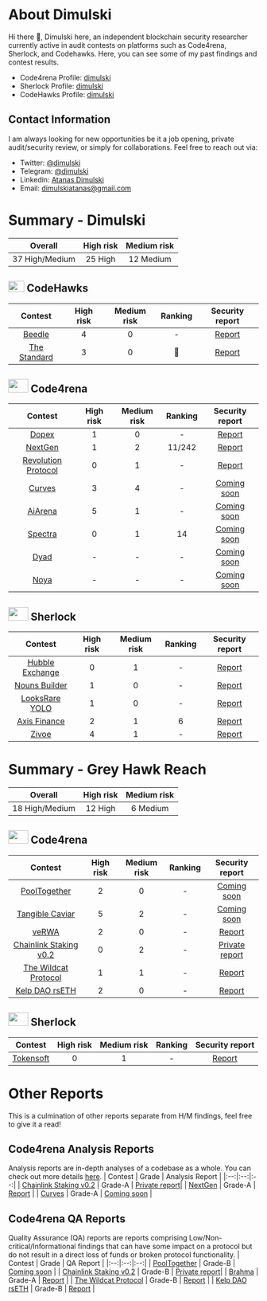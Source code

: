 # About Dimulski

Hi there 👋, Dimulski here, an independent blockchain security researcher currently active in audit contests on platforms such as Code4rena, Sherlock, and Codehawks. Here, you can see some of my past findings and contest results.
 - Code4rena Profile: [dimulski](https://code4rena.com/@dimulski)
 - Sherlock Profile: [dimulski](https://audits.sherlock.xyz/watson/dimulski)
 - CodeHawks Profile: [dimulski](https://www.codehawks.com/profile/clk4159y3002smb089da6c13f)
## Contact Information
I am always looking for new opportunities be it a job opening, private audit/security review, or simply for collaborations. Feel free to reach out via:

  - Twitter: [@dimulski](https://twitter.com/dimulskiatana)
  - Telegram: [@dimulski](https://t.me/dimulski)
  - Linkedin: [Atanas Dimulski](https://www.linkedin.com/in/atanas-dimulski-9bb628195/)
  - Email: [dimulskiatanas@gmail.com](dimulskiatanas@gmail.com)

# Summary - Dimulski
| Overall | High risk | Medium risk |
|:--:|:--:|:--:|
| 37 High/Medium | 25 High | 12 Medium | 
## <img src="https://res.cloudinary.com/droqoz7lg/image/upload/v1689080263/snhkgvtsidryjdtx0pce.png" width=32 height=22> CodeHawks
| Contest | High risk | Medium risk | Ranking | Security report | 
|:--:|:--:|:--:|:--:|:--:|
| [Beedle](https://www.codehawks.com/contests/clkbo1fa20009jr08nyyf9wbx) | 4 | 0 | - |[Report](https://github.com/AtanasDimulski/Portfolio/edit/main/Dimulski/CodeHawks/1.%20Beedle/Beedle%20Report.md) |
| [The Standard](https://www.codehawks.com/contests/clql6lvyu0001mnje1xpqcuvl) | 3 | 0 | 🥇 |[Report](https://github.com/AtanasDimulski/Portfolio/blob/main/Dimulski/CodeHawks/2.%20The%20Standard/The%20Standard%20Report.md) |

## <img src="https://code4rena.com/images/c4-logo-icon.svg" width=40 height=27> Code4rena
| Contest | High risk | Medium risk | Ranking | Security report | 
|:--:|:--:|:--:|:--:|:--:|
| [Dopex](https://code4rena.com/contests/2023-08-dopex#top) | 1 | 0 | - | [Report](https://github.com/AtanasDimulski/Portfolio/blob/main/Dimulski/Code4rena/1.%20Dopex/Dopex%20Report.md) |
| [NextGen](https://code4rena.com/contests/2023-10-nextgen#top) | 1 | 2 | 11/242 | [Report](https://github.com/AtanasDimulski/Portfolio/blob/main/Dimulski/Code4rena/2.%20NextGen/NextGen%20Report.md) |
| [Revolution Protocol](https://code4rena.com/audits/2023-12-revolution-protocol#top) | 0 | 1 | - |[Report](https://github.com/AtanasDimulski/Portfolio/blob/main/Dimulski/Code4rena/3.%20Revolution%20Protocol/Revolution%20Report.md) |
| [Curves](https://code4rena.com/audits/2024-01-curves#top) | 3 | 4 | - |[Coming soon](https://github.com/AtanasDimulski/Portfolio/blob/main/Dimulski/Code4rena/4.%20Curves/Curves%20Report.md) |
| [AiArena](https://code4rena.com/audits/2024-02-ai-arena#top) | 5 | 1 | - |[Coming soon](https://github.com/AtanasDimulski/Portfolio/blob/main/Dimulski/Code4rena/5.%20AiArena/AiArena%20Report.md) |
| [Spectra](https://code4rena.com/audits/2024-02-spectra#top) | 0 | 1 | 14 |[Coming soon](https://github.com/AtanasDimulski/Portfolio/blob/main/Dimulski/Code4rena/6.%20Spectra/Spectra%20Report.md) |
| [Dyad](https://code4rena.com/audits/2024-04-dyad#top) | - | - | - |[Coming soon](https://github.com/AtanasDimulski/Portfolio/blob/main/Dimulski/Code4rena/7.%20Dyad/Dyad%20Report.md) |
| [Noya](https://code4rena.com/audits/2024-04-noya#top) | - | - | - |[Coming soon](https://github.com/AtanasDimulski/Portfolio/blob/main/Dimulski/Code4rena/8.%20Noya/Noya%20Report.md) |

## <img src="https://audits.sherlock.xyz/_next/static/media/sherlock_logo.bf519c9e.svg" width=40 height=27> Sherlock
| Contest | High risk | Medium risk | Ranking | Security report | 
|:--:|:--:|:--:|:--:|:--:|
| [Hubble Exchange](https://audits.sherlock.xyz/contests/72) | 0 | 1 | - |[Report](https://github.com/AtanasDimulski/Portfolio/blob/main/Dimulski/Sherlock/1.%20Hubble%20Exchange/Hubble%20Exchange%20Report.md) |
| [Nouns Builder](https://audits.sherlock.xyz/contests/111) | 1 | 0 | - |[Report](https://github.com/AtanasDimulski/Portfolio/blob/main/Dimulski/Sherlock/2.%20Nouns%20Builder/Nouns%20Builder%20Report.md) |
| [LooksRare YOLO](https://audits.sherlock.xyz/contests/163) | 1 | 0 | - |[Report](https://github.com/AtanasDimulski/Portfolio/blob/main/Dimulski/Sherlock/3.%20LooksRare%20Yolo/LooksRare%20Yolo%20Report.md) |
| [Axis Finance](https://audits.sherlock.xyz/contests/206) | 2 | 1 | 6 |[Report](https://github.com/AtanasDimulski/Portfolio/blob/main/Dimulski/Sherlock/4.%20Axis%20Finance/Axis%20Finance%20Report.md) |
| [Zivoe](https://audits.sherlock.xyz/contests/280) | 4 | 1 | - |[Report](https://github.com/AtanasDimulski/Portfolio/blob/main/Dimulski/Sherlock/5.%20Zivoe/Zivoe%20Report.md) |

# Summary - Grey Hawk Reach 
| Overall | High risk | Medium risk |
|:--:|:--:|:--:|
| 18 High/Medium | 12 High | 6 Medium |  

## <img src="https://code4rena.com/images/c4-logo-icon.svg" width=40 height=27> Code4rena

| Contest | High risk | Medium risk | Ranking | Security report | 
|:--:|:--:|:--:|:--:|:--:|
| [PoolTogether](https://code4rena.com/contests/2023-07-pooltogether#top) | 2 | 0 | - |[Coming soon](https://github.com/AtanasDimulski/Portfolio/blob/main/Grey%20Hawk%20Reach/Code4rena/1.%20PoolTogether/PoolTogether%20Report.md) |
| [Tangible Caviar](https://code4rena.com/contests/2023-08-tangible-caviar#top) | 5 | 2 | - |[Coming soon](https://github.com/AtanasDimulski/Portfolio/blob/main/Grey%20Hawk%20Reach/Code4rena/2.%20Tangible%20Caviar/Tangible%20Caviar%20Report.md) |
| [veRWA](https://code4rena.com/contests/2023-08-verwa#top) | 2 | 0 | - |[Report](https://github.com/AtanasDimulski/Portfolio/blob/main/Grey%20Hawk%20Reach/Code4rena/3.%20veRWA/veRWA%20Report.md) |
| [Chainlink Staking v0.2](https://code4rena.com/contests/2023-08-chainlink-staking-v02#top) | 0 | 2 | - |[Private report](https://github.com/AtanasDimulski/Portfolio/blob/main/Grey%20Hawk%20Reach/Code4rena/4.%20Chainlink%20Staking%20v0.2/Chainlink%20Staking%20v0.2%20Report.md) |
| [The Wildcat Protocol](https://code4rena.com/contests/2023-10-the-wildcat-protocol#top) | 1 | 1 | - |[Report](https://github.com/AtanasDimulski/Portfolio/blob/main/Grey%20Hawk%20Reach/Code4rena/6.%20The%20Wildcat%20Protocol/The%20Wildcat%20Protocol%20Report.md) |
| [Kelp DAO rsETH](https://code4rena.com/contests/2023-11-kelp-dao-rseth#top) | 2 | 0 | - |[Report](https://github.com/AtanasDimulski/Portfolio/blob/main/Grey%20Hawk%20Reach/Code4rena/7.%20Kelp%20DAO%20rsETH/Kelp%20DAO%20rsETH%20Report.md) |

## <img src="https://audits.sherlock.xyz/_next/static/media/sherlock_logo.bf519c9e.svg" width=40 height=27> Sherlock
| Contest | High risk | Medium risk | Ranking | Security report | 
|:--:|:--:|:--:|:--:|:--:|
| [Tokensoft](https://audits.sherlock.xyz/contests/100) | 0 | 1 | - | [Report](https://github.com/AtanasDimulski/Portfolio/blob/main/Grey%20Hawk%20Reach/Sherlock/1.%20Tokensoft/Tokensoft%20Report.md) |

# Other Reports
This is a culmination of other reports separate from H/M findings, feel free to give it a read!

## Code4rena Analysis Reports
Analysis reports are in-depth analyses of a codebase as a whole. You can check out more details [here](https://docs.code4rena.com/roles/wardens/submission-policy#submission-types).
| Contest | Grade | Analysis Report |
|:--:|:--:|:--:|
| [Chainlink Staking v0.2](https://code4rena.com/contests/2023-08-chainlink-staking-v02#top) | Grade-A | [Private report](https://github.com/AtanasDimulski/Portfolio/blob/main/Grey%20Hawk%20Reach/Code4rena/4.%20Chainlink%20Staking%20v0.2/Chainlink%20Staking%20v0.2%20Analysis%20Report.md)|
| [NextGen](https://code4rena.com/contests/2023-10-nextgen#top) | Grade-A | [Report](https://github.com/AtanasDimulski/Portfolio/blob/main/Dimulski/Code4rena/2.%20NextGen/NextGen%20Analysis%20Report.md) |
| [Curves](https://code4rena.com/audits/2024-01-curves#top) | Grade-A | [Coming soon](https://github.com/AtanasDimulski/Portfolio/blob/main/Dimulski/Code4rena/4.%20Curves/Curves%20Analysis%20Report.md) |
## Code4rena QA Reports
Quality Assurance (QA) reports are reports comprising Low/Non-critical/Informational findings that can have some impact on a protocol but do not result in a direct loss of funds or broken protocol functionality.
| Contest | Grade | QA Report |
|:--:|:--:|:--:|
| [PoolTogether](https://code4rena.com/contests/2023-07-pooltogether#top) | Grade-B | [Coming soon](https://github.com/AtanasDimulski/Portfolio/blob/main/Grey%20Hawk%20Reach/Code4rena/1.%20PoolTogether/PoolTogether%20QA%20Report.md) |
| [Chainlink Staking v0.2](https://code4rena.com/contests/2023-08-chainlink-staking-v02#top) | Grade-B | [Private report](https://github.com/AtanasDimulski/Portfolio/blob/main/Grey%20Hawk%20Reach/Code4rena/4.%20Chainlink%20Staking%20v0.2/Chainlink%20Staking%20v0.2%20QA%20Report.md)|
| [Brahma](https://code4rena.com/contests/2023-10-brahma#top) | Grade-A | [Report](https://github.com/AtanasDimulski/Portfolio/blob/main/Grey%20Hawk%20Reach/Code4rena/5.%20Brahma/Brahma%20QA%20Report.md) |
| [The Wildcat Protocol](https://code4rena.com/contests/2023-10-the-wildcat-protocol#top) | Grade-B | [Report](https://github.com/AtanasDimulski/Portfolio/blob/main/Grey%20Hawk%20Reach/Code4rena/6.%20The%20Wildcat%20Protocol/The%20Wildcat%20Protocol%20QA%20Report.md) |
| [Kelp DAO rsETH](https://code4rena.com/contests/2023-11-kelp-dao-rseth#top) | Grade-B | [Report](https://github.com/AtanasDimulski/Portfolio/blob/main/Grey%20Hawk%20Reach/Code4rena/7.%20Kelp%20DAO%20rsETH/Kelp%20DAO%20rsETH%20QA%20Report.md) |
